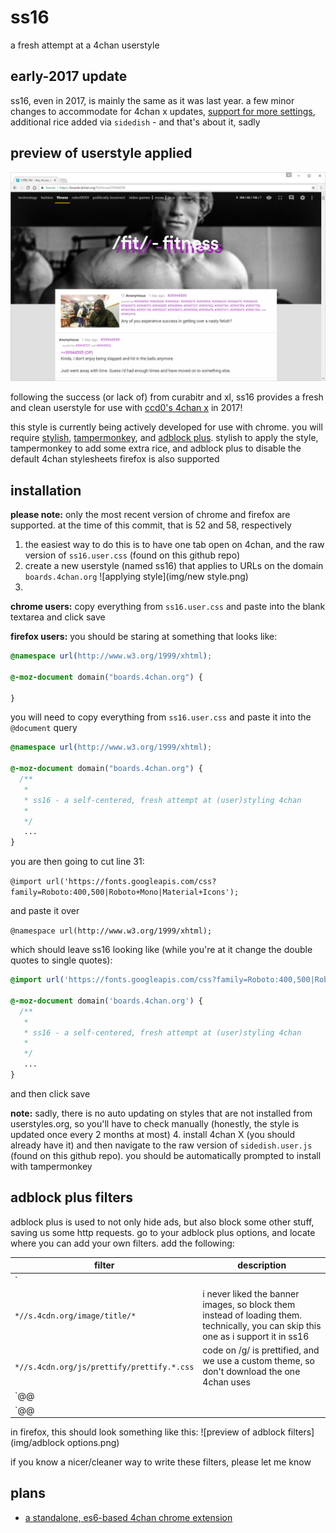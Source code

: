 # ss16
a fresh attempt at a 4chan userstyle

## early-2017 update
ss16, even in 2017, is mainly the same as it was last year. a few minor changes to accommodate for 4chan x updates, [support for more settings](support.md), additional rice added via `sidedish` - and that's about it, sadly

## preview of userstyle applied
![screenshot of ss16](img/browser-2017-01-10a.png)

following the success (or lack of) from curabitr and xl, ss16 provides a fresh and clean userstyle for use with [ccd0's 4chan x](https://ccd0.github.io/4chan-x/) in 2017!

this style is currently being actively developed for use with chrome. you will require [stylish](https://chrome.google.com/webstore/detail/stylish/fjnbnpbmkenffdnngjfgmeleoegfcffe?hl=en), [tampermonkey](https://chrome.google.com/webstore/detail/tampermonkey/dhdgffkkebhmkfjojejmpbldmpobfkfo?hl=en), and [adblock plus](https://chrome.google.com/webstore/detail/adblock-plus/cfhdojbkjhnklbpkdaibdccddilifddb?hl=en).
stylish to apply the style, tampermonkey to add some extra rice, and adblock plus to disable the default 4chan stylesheets
firefox is also supported

## installation
__please note:__ only the most recent version of chrome and firefox are supported. at the time of this commit, that is 52 and 58, respectively
  1. the easiest way to do this is to have one tab open on 4chan, and the raw version of `ss16.user.css` (found on this github repo)
  2. create a new userstyle (named ss16) that applies to URLs on the domain `boards.4chan.org`
    ![applying style](img/new style.png)
  3.
  **chrome users:** copy everything from `ss16.user.css` and paste into the blank textarea and click save

  **firefox users:** you should be staring at something that looks like:

  ```css
  @namespace url(http://www.w3.org/1999/xhtml);

  @-moz-document domain("boards.4chan.org") {

  }
  ```

  you will need to copy everything from `ss16.user.css` and paste it into the `@document` query

  ```css
  @namespace url(http://www.w3.org/1999/xhtml);

  @-moz-document domain("boards.4chan.org") {
    /**
     *
     * ss16 - a self-centered, fresh attempt at (user)styling 4chan
     *
     */
     ...
  }
  ```

  you are then going to cut line 31:

  `@import url('https://fonts.googleapis.com/css?family=Roboto:400,500|Roboto+Mono|Material+Icons');
  `

  and paste it over

  `@namespace url(http://www.w3.org/1999/xhtml);`

  which should leave ss16 looking like (while you're at it change the double quotes to single quotes):

  ```css
  @import url('https://fonts.googleapis.com/css?family=Roboto:400,500|Roboto+Mono|Material+Icons');

  @-moz-document domain('boards.4chan.org') {
    /**
     *
     * ss16 - a self-centered, fresh attempt at (user)styling 4chan
     *
     */
     ...
  }
  ```

  and then click save

  __note:__ sadly, there is no auto updating on styles that are not installed from userstyles.org, so you'll have to check manually (honestly, the style is updated once every 2 months at most)
  4. install 4chan X (you should already have it) and then navigate to the raw version of `sidedish.user.js` (found on this github repo). you should be automatically prompted to install with tampermonkey


## adblock plus filters
adblock plus is used to not only hide ads, but also block some other stuff, saving us some http requests.
go to your adblock plus options, and locate where you can add your own filters. add the following:

| filter | description |
|--------|-------------|
| `||s.4cdn.org/css^$domain=boards.4chan.org` | block all css files, but only when they are on the `boards.4chan.org` subdomain (meaning `4chan.org` is unaffected) |
| `*//s.4cdn.org/image/title/*` | i never liked the banner images, so block them instead of loading them. technically, you can skip this one as i support it in ss16 |
| `*//s.4cdn.org/js/prettify/prettify.*.css` | code on /g/ is prettified, and we use a custom theme, so don't download the one 4chan uses |
| `@@||s.4cdn.org/css/flags.*.css` | adds an exception to the earlier rule, so that the flags file is still downloaded |
| `@@||s.4cdn.org/css/painter.*.css` | adds an exception to the earlier rule, so that the painter file is still downloaded |

in firefox, this should look something like this:
![preview of adblock filters](img/adblock options.png)

if you know a nicer/cleaner way to write these filters, please let me know

## plans
 - [a standalone, es6-based 4chan chrome extension](standalone.md)
